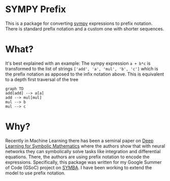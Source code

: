 # SYMPY Prefix
This is a package for converting [sympy](https://www.sympy.org/en/index.html)
expressions to prefix notation.
There is standard prefix notation and a custom one with shorter sequences.

# What?
It's best explained with an example:
The sympy expression
```a + b*c```
is transformed to the list of strings
```['add', 'a', 'mul', 'b', 'c']```
which is the prefix notation as apposed to the infix notation above.
This is equivalent to a depth first traversal of the tree
```mermaid
graph TD
add[add] --> a[a]
add --> mul[mul]
mul --> b
mul --> c
```

# Why?
Recently in Machine Learning there has been a seminal paper on [Deep Learning for Symbolic Mathematics](https://arxiv.org/abs/1912.01412)
where the authors show that with neural networks they can symbolically solve tasks like integration
and differential equations.
There, the authors are using prefix notation to encode the expressions.
Specifically, this package was written for my Google Summer of Code (GSoC) project on [SYMBA](https://arxiv.org/abs/2206.08901).
I have been working to extend the model to use prefix notation.
